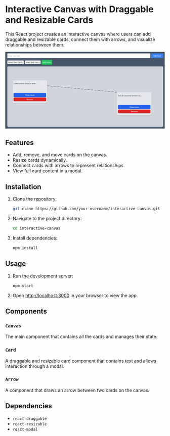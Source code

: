 # Interactive Canvas with Draggable and Resizable Cards

This React project creates an interactive canvas where users can add draggable and resizable cards, connect them with arrows, and visualize relationships between them.


![Canvas Overview](./src/assets/Drag%20Card%20Img.png)
## Features

- Add, remove, and move cards on the canvas.
- Resize cards dynamically.
- Connect cards with arrows to represent relationships.
- View full card content in a modal.

## Installation

1. Clone the repository:
    ```bash
    git clone https://github.com/your-username/interactive-canvas.git
    ```
2. Navigate to the project directory:
    ```bash
    cd interactive-canvas
    ```
3. Install dependencies:
    ```bash
    npm install
    ```

## Usage

1. Run the development server:
    ```bash
    npm start
    ```
2. Open [http://localhost:3000](http://localhost:3000) in your browser to view the app.

## Components

### `Canvas`

The main component that contains all the cards and manages their state.

### `Card`

A draggable and resizable card component that contains text and allows interaction through a modal.

### `Arrow`

A component that draws an arrow between two cards on the canvas.

## Dependencies

- `react-draggable`
- `react-resizable`
- `react-modal`
